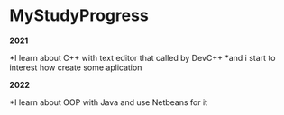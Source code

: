 # MyStudyProgress
**2021**

  *I learn about C++ with text editor that called by DevC++
  *and i start to interest how create some aplication

**2022**

  *I learn about OOP with Java and use Netbeans for it
